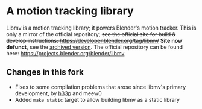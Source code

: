 # A motion tracking library

Libmv is a motion tracking library; it powers Blender's motion tracker. This is only a mirror of the official repository; ~~see the official site for build & develop instructions: https://developer.blender.org/tag/libmv/~~ **Site now defunct,** see the [archived version](http://web.archive.org/web/20211104101548/https://developer.blender.org/tag/libmv/). The official repository can be found here: https://projects.blender.org/blender/libmv

## Changes in this fork

* Fixes to some compilation problems that arose since libmv's primary development, by [h33p](https://github.com/h33p) and meew0
* Added `make static` target to allow building libmv as a static library
